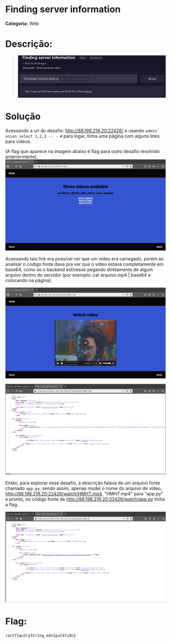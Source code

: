 # Finding server information

**Categoria:** Web

# Descrição:
> ![Chall - Finding](finding_chall.png)

# Solução
Acessando a url do desafio: http://88.198.219.20:22426/ e usando ```admin' union select 1,2,3 -- - #``` para logar, tinha uma página com alguns links para vídeos.

(A flag que aparece na imagem abaixo é flag para outro desafio resolvido anteriormente).
![Videos - Página](finding_videos.png)

Acessando tais link era possível ver que um vídeo era carregado, porém ao analisar o código fonte dava pra ver que o vídeo estava completamente em base64, como se o backend estivesse pegando diretamente de algum arquivo dentro do servidor (por exemplo: cat arquivo.mp4 | base64 e colocando na página).

![Vídeo 1 - Página](finding_video1.png)

![Código fonte do vídeo 1](finding_codigovideo1.png)

Então, para explorar esse desafio, a descrição falava de um arquivo fonte chamado ```app.py```, sendo assim, apenas mudei o nome do arquivo de vídeo, http://88.198.219.20:22426/watch/HMHT.mp4, "HMHT.mp4" para "app.py" e pronto, no código fonte de http://88.198.219.20:22426/watch/app.py tinha a flag.

![App.py - Página](finding_flag.png)


# Flag:
```ractf{qu3ry5tr1ng_m4n1pul4ti0n}```
